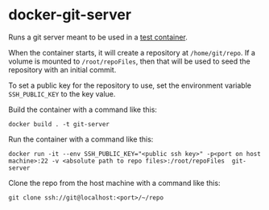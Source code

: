 # docker-git-server

Runs a git server meant to be used in a [test container](https://www.testcontainers.org/).

When the container starts, it will create a repository at `/home/git/repo`. If a volume is mounted to `/root/repoFiles`, then that will be used to
seed the repository with an initial commit.

To set a public key for the repository to use, set the environment variable `SSH_PUBLIC_KEY` to the key value.

Build the container with a command like this:

```
docker build . -t git-server
```

Run the container with a command like this:

```
docker run -it --env SSH_PUBLIC_KEY="<public ssh key>" -p<port on host machine>:22 -v <absolute path to repo files>:/root/repoFiles  git-server
```

Clone the repo from the host machine with a command like this:

```
git clone ssh://git@localhost:<port>/~/repo
```
